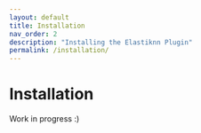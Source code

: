 ```yaml
---
layout: default
title: Installation
nav_order: 2
description: "Installing the Elastiknn Plugin"
permalink: /installation/
---
```


# Installation

Work in progress :)